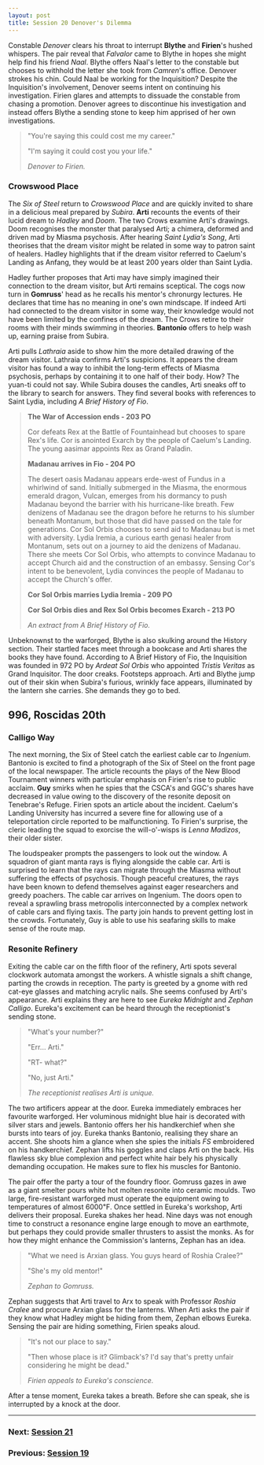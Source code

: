 ```yaml
---
layout: post
title: Session 20 Denover's Dilemma
---
```


Constable *Denover* clears his throat to interrupt **Blythe** and **Firien**'s hushed whispers. The pair reveal that *Falvalor* came to Blythe in hopes she might help find his friend *Naal*. Blythe offers Naal's letter to the constable but chooses to withhold the letter she took from *Camren*'s office. Denover strokes his chin. Could Naal be working for the Inquisition? Despite the Inquisition's involvement, Denover seems intent on continuing his investigation. Firien glares and attempts to dissuade the constable from chasing a promotion. Denover agrees to discontinue his investigation and instead offers Blythe a sending stone to keep him apprised of her own investigations.

> "You're saying this could cost me my career."
>
> "I'm saying it could cost you your life."
>
> *Denover to Firien.*

### Crowswood Place

The *Six of Steel* return to *Crowswood Place* and are quickly invited to share in a delicious meal prepared by *Subira*. **Arti** recounts the events of their lucid dream to *Hadley* and *Doom*. The two Crows examine Arti's drawings. Doom recognises the monster that paralysed Arti; a chimera, deformed and driven mad by Miasma psychosis. After hearing *Saint Lydia's Song*, Arti theorises that the dream visitor might be related in some way to patron saint of healers. Hadley highlights that if the dream visitor referred to Caelum's Landing as Anfang, they would be at least 200 years older than Saint Lydia.

Hadley further proposes that Arti may have simply imagined their connection to the dream visitor, but Arti remains sceptical. The cogs now turn in **Gomruss**' head as he recalls his mentor's chronurgy lectures. He declares that time has no meaning in one's own mindscape. If indeed Arti had connected to the dream visitor in some way, their knowledge would not have been limited by the confines of the dream. The Crows retire to their rooms with their minds swimming in theories. **Bantonio** offers to help wash up, earning praise from Subira.

Arti pulls *Lathraia* aside to show him the more detailed drawing of the dream visitor. Lathraia confirms Arti's suspicions. It appears the dream visitor has found a way to inhibit the long-term effects of Miasma psychosis, perhaps by containing it to one half of their body. How? The yuan-ti could not say. While Subira douses the candles, Arti sneaks off to the library to search for answers. They find several books with references to Saint Lydia, including *A Brief History of Fio*.

> **The War of Accession ends - 203 PO**
>
> Cor defeats Rex at the Battle of Fountainhead but chooses to spare Rex's life. Cor is anointed Exarch by the people of Caelum's Landing. The young aasimar appoints Rex as Grand Paladin.
>
> **Madanau arrives in Fio - 204 PO**
>
> The desert oasis Madanau appears erde-west of Fundus in a whirlwind of sand. Initially submerged in the Miasma, the enormous emerald dragon, Vulcan, emerges from his dormancy to push Madanau beyond the barrier with his hurricane-like breath. Few denizens of Madanau see the dragon before he returns to his slumber beneath Montanum, but those that did have passed on the tale for generations. Cor Sol Orbis chooses to send aid to Madanau but is met with adversity. Lydia Iremia, a curious earth genasi healer from Montanum, sets out on a journey to aid the denizens of Madanau. There she meets Cor Sol Orbis, who attempts to convince Madanau to accept Church aid and the construction of an embassy. Sensing Cor's intent to be benevolent, Lydia convinces the people of Madanau to accept the Church's offer.
>
> **Cor Sol Orbis marries Lydia Iremia - 209 PO**
>
> **Cor Sol Orbis dies and Rex Sol Orbis becomes Exarch - 213 PO**
>
> *An extract from A Brief History of Fio.*

Unbeknownst to the warforged, Blythe is also skulking around the History section. Their startled faces meet through a bookcase and Arti shares the books they have found. According to A Brief History of Fio, the Inquisition was founded in 972 PO by *Ardeat Sol Orbis* who appointed *Tristis Veritas* as Grand Inquisitor. The door creaks. Footsteps approach. Arti and Blythe jump out of their skin when Subira's furious, wrinkly face appears, illuminated by the lantern she carries. She demands they go to bed.

## **996, Roscidas 20th**

### Calligo Way

The next morning, the Six of Steel catch the earliest cable car to *Ingenium*. Bantonio is excited to find a photograph of the Six of Steel on the front page of the local newspaper. The article recounts the plays of the New Blood Tournament winners with particular emphasis on Firien's rise to public acclaim. **Guy** smirks when he spies that the CSCA's and GGC's shares have decreased in value owing to the discovery of the resonite deposit on Tenebrae's Refuge. Firien spots an article about the incident. Caelum's Landing University has incurred a severe fine for allowing use of a teleportation circle reported to be malfunctioning. To Firien's surprise, the cleric leading the squad to exorcise the will-o'-wisps is *Lenna Madizos*, their older sister.

The loudspeaker prompts the passengers to look out the window. A squadron of giant manta rays is flying alongside the cable car. Arti is surprised to learn that the rays can migrate through the Miasma without suffering the effects of psychosis. Though peaceful creatures, the rays have been known to defend themselves against eager researchers and greedy poachers. The cable car arrives on Ingenium. The doors open to reveal a sprawling brass metropolis interconnected by a complex network of cable cars and flying taxis. The party join hands to prevent getting lost in the crowds. Fortunately, Guy is able to use his seafaring skills to make sense of the route map.

### Resonite Refinery

Exiting the cable car on the fifth floor of the refinery, Arti spots several clockwork automata amongst the workers. A whistle signals a shift change, parting the crowds in reception. The party is greeted by a gnome with red cat-eye glasses and matching acrylic nails. She seems confused by Arti's appearance. Arti explains they are here to see *Eureka Midnight* and *Zephan Calligo*. Eureka's excitement can be heard through the receptionist's sending stone.

> "What's your number?"
>
> "Err... Arti."
>
> "RT- what?"
>
> "No, just Arti."
>
> *The receptionist realises Arti is unique.*

The two artificers appear at the door. Eureka immediately embraces her favourite warforged. Her voluminous midnight blue hair is decorated with silver stars and jewels. Bantonio offers her his handkerchief when she bursts into tears of joy. Eureka thanks Bantonio, realising they share an accent. She shoots him a glance when she spies the initials *FS* embroidered on his handkerchief. Zephan lifts his goggles and claps Arti on the back. His flawless sky blue complexion and perfect white hair bely his physically demanding occupation. He makes sure to flex his muscles for Bantonio.

The pair offer the party a tour of the foundry floor. Gomruss gazes in awe as a giant smelter pours white hot molten resonite into ceramic moulds. Two large, fire-resistant warforged must operate the equipment owing to temperatures of almost 6000℉. Once settled in Eureka's workshop, Arti delivers their proposal. Eureka shakes her head. Nine days was not enough time to construct a resonance engine large enough to move an earthmote, but perhaps they could provide smaller thrusters to assist the monks. As for how they might enhance the Commission's lanterns, Zephan has an idea.

> "What we need is Arxian glass. You guys heard of Roshia Cralee?"
>
> "She's my old mentor!"
>
> *Zephan to Gomruss.*

Zephan suggests that Arti travel to Arx to speak with Professor *Roshia Cralee* and procure Arxian glass for the lanterns. When Arti asks the pair if they know what Hadley might be hiding from them, Zephan elbows Eureka. Sensing the pair are hiding something, Firien speaks aloud.

> "It's not our place to say."
>
> "Then whose place is it? Glimback's? I'd say that's pretty unfair considering he might be dead."
>
> *Firien appeals to Eureka's conscience.*

After a tense moment, Eureka takes a breath. Before she can speak, she is interrupted by a knock at the door.

---

### **Next: [Session 21](session-21)**
### **Previous: [Session 19](session-19)**
